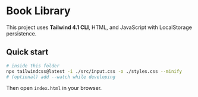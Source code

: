 # Book Library

This project uses **Tailwind 4.1 CLI**, HTML, and JavaScript with LocalStorage persistence.

## Quick start
```bash
# inside this folder
npx tailwindcss@latest -i ./src/input.css -o ./styles.css --minify
# (optional) add --watch while developing
```

Then open `index.html` in your browser.
